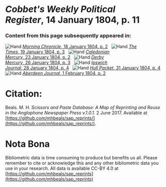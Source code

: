 # *Cobbet's Weekly Political Register*, 14 January 1804, p. 11  
  
### Content from this page subsequently appeared in:  
![Hand](http://scissorsandpaste.net/wp-content/uploads/2017/06/smallhandpointer.png) [*Morning Chronicle*, 18 January 1804, p. 2](https://mhbeals.github.io/sap_html/Morning-Chronicle/Morning-Chronicle-18-January-1804-p-2)  
![Hand](http://scissorsandpaste.net/wp-content/uploads/2017/06/smallhandpointer.png) [*The Times*, 19 January 1804, p. 3](https://mhbeals.github.io/sap_html/The-Times/The-Times-19-January-1804-p-3)  
![Hand](http://scissorsandpaste.net/wp-content/uploads/2017/06/smallhandpointer.png) [*Caledonian Mercury*, 23 January 1804, p. 2](https://mhbeals.github.io/sap_html/Caledonian-Mercury/Caledonian-Mercury-23-January-1804-p-2)  
![Hand](http://scissorsandpaste.net/wp-content/uploads/2017/06/smallhandpointer.png) [*Derby Mercury*, 26 January 1804, p. 3](https://mhbeals.github.io/sap_html/Derby-Mercury/Derby-Mercury-26-January-1804-p-3)  
![Hand](http://scissorsandpaste.net/wp-content/uploads/2017/06/smallhandpointer.png) [*Ipswich Journal*, 28 January 1804, p. 4](https://mhbeals.github.io/sap_html/Ipswich-Journal/Ipswich-Journal-28-January-1804-p-4)  
![Hand](http://scissorsandpaste.net/wp-content/uploads/2017/06/smallhandpointer.png) [*Hull Packet*, 31 January 1804, p. 4](https://mhbeals.github.io/sap_html/Hull-Packet/Hull-Packet-31-January-1804-p-4)  
![Hand](http://scissorsandpaste.net/wp-content/uploads/2017/06/smallhandpointer.png) [*Aberdeen Journal*, 1 February 1804, p. 2](https://mhbeals.github.io/sap_html/Aberdeen-Journal/Aberdeen-Journal-1-February-1804-p-2)  


# Citation: 

Beals. M. H. *Scissors and Paste Database: A Map of Reprinting and Reuse in the Anglophone Newspaper Press v.1.0.1.* 2 June 2017. Available at [https://github.com/mhbeals/sap_reprints/](https://github.com/mhbeals/sap_reprints/). 

# Nota Bona

Bibliometric data is time consuming to produce but benefits us all. Please remember to cite or acknowledge this and any other bibliometric data you use in your research. All data is available CC-BY 4.0 at [https://github.com/mhbeals/sap_reprints](https://github.com/mhbeals/sap_reprints)